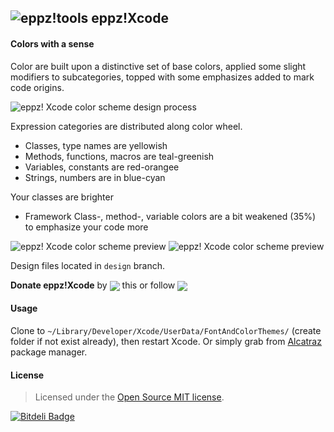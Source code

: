 ## ![eppz!tools](http://www.eppz.eu/beacons/eppz!.png) eppz!Xcode

#### Colors with a sense

Color are built upon a distinctive set of base colors, applied some slight modifiers to subcategories, topped with some emphasizes added to mark code origins.

![eppz! Xcode color scheme design process](https://raw.github.com/eppz/eppz-Xcode/design/eppz!xCode_color_scheme_process.gif)

Expression categories are distributed along color wheel.
+ Classes, type names are yellowish
+ Methods, functions, macros are teal-greenish
+ Variables, constants are red-orangee
+ Strings, numbers are in blue-cyan

Your classes are brighter
+ Framework Class-, method-, variable colors are a bit weakened (35%) to emphasize your code more

![eppz! Xcode color scheme preview](https://raw.github.com/eppz/eppz-Xcode/design/eppz!xCode_color_scheme_preview.png)
![eppz! Xcode color scheme preview](https://raw.github.com/eppz/eppz-Xcode/design/_previews/eppz!xCode_color_scheme_declarations.jpg)

Design files located in `design` branch.

**Donate eppz!Xcode** by <a href="https://twitter.com/intent/tweet?text=%23xCode%20color%20scheme%20with%20sense%20https%3A%2F%2Fgithub.com%2Feppz%2Feppz-xCode%20%20%40_eppz%20%23iosdev%20%23code%20%23tool%20%23workflow%20pic.twitter.com%2Fh8HHyfVEAB"><img src="http://eppz.eu/beacons/eppz!_tweet.png" align="absmiddle"></a> this or follow <a href="https://twitter.com/intent/user?original_referer=https%3A%2F%2Ftwitter.com%2Fabout%2Fresources%2Fbuttons&region=following&screen_name=_eppz&tw_p=followbutton&variant=2.0"><img src="http://eppz.eu/beacons/eppz!_follow.png" align="absmiddle"></a>

#### Usage
Clone to `~/Library/Developer/Xcode/UserData/FontAndColorThemes/` (create folder if not exist already), then restart Xcode. Or simply grab from [Alcatraz](http://alcatraz.io) package manager.

#### License
> Licensed under the [Open Source MIT license](https://en.wikipedia.org/wiki/MIT_License).


[![Bitdeli Badge](https://d2weczhvl823v0.cloudfront.net/eppz/eppz-xcode/trend.png)](https://bitdeli.com/free "Bitdeli Badge")

